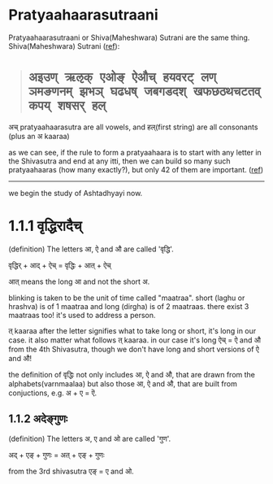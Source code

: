 # Pratyaahaarasutraani

Pratyaahaarasutraani or Shiva(Maheshwara) Sutrani are the same thing.
Shiva(Maheshwara) Sutrani ([ref](https://www.youtube.com/watch?v=3B6-u8c7Xp8)):
> # `अइउण् ऋऌक् एओङ् ऐऔच् हयवरट् लण् ञमङणनम् झभञ् घढधष् जबगडदश् खफछठथचटतव् कपय् शषसर् हल्`

अच् pratyaahaarasutra are all vowels, and हल्(first string) are all consonants (plus an अ kaaraa)

as we can see, if the rule to form a pratyaahaara is to start with any letter in the Shivasutra and end at any itti, then we can build so many such pratyaahaaras (how many exactly?), but only 42 of them are important. ([ref](https://ashtadhyayi.com/pratyahara/))

_____________________________

we begin the study of Ashtadhyayi now.

# 1.1.1 वृद्धिरादैच्
(definition) The letters आ, ऐ and औ are called 'वृद्धि'.

वृद्धिर् + आद् + ऐच् = वृद्धिः + आत् + ऐच्

आत् means the long आ and not the short अ.

blinking is taken to be the unit of time called "maatraa".
short (laghu or hrashva) is of 1 maatraa and long (dirgha) is of 2 maatraas.
there exist 3 maatraas too! it's used to address a person.

त् kaaraa after the letter signifies what to take long or short, it's long in our case.
it also matter what follows त् kaaraa. in our case it's long ऐच् = ऐ and औ from the 4th Shivasutra, though we don't have long and short versions of ऐ and औ!

the definition of वृद्धिः not only includes आ, ऐ and औ, that are drawn from the alphabets(varnmaalaa) but also those आ, ऐ and औ, that are built from conjuctions, e.g. अ + ए = ऎ.


## 1.1.2 अदेङ्गुणः
(definition) The letters अ, ए and ओ are called 'गुण'.

अद् + एङ् + गुणः = अत् + एङ् + गुणः

from the 3rd shivasutra एङ् = ए and ओ.